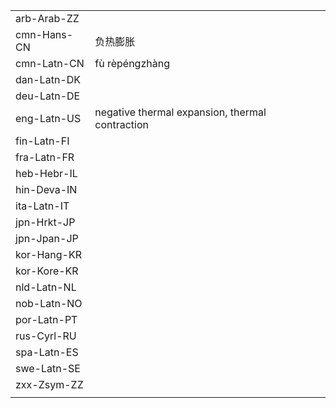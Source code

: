 | | | |
|-|-|-|
| arb-Arab-ZZ |  |  |
| cmn-Hans-CN | 负热膨胀 |  |
| cmn-Latn-CN | fù rèpéngzhàng |  |
| dan-Latn-DK |  |  |
| deu-Latn-DE |  |  |
| eng-Latn-US | negative thermal expansion, thermal contraction |  |
| fin-Latn-FI |  |  |
| fra-Latn-FR |  |  |
| heb-Hebr-IL |  |  |
| hin-Deva-IN |  |  |
| ita-Latn-IT |  |  |
| jpn-Hrkt-JP |  |  |
| jpn-Jpan-JP |  |  |
| kor-Hang-KR |  |  |
| kor-Kore-KR |  |  |
| nld-Latn-NL |  |  |
| nob-Latn-NO |  |  |
| por-Latn-PT |  |  |
| rus-Cyrl-RU |  |  |
| spa-Latn-ES |  |  |
| swe-Latn-SE |  |  |
| zxx-Zsym-ZZ |  |  |
|  |  |  |